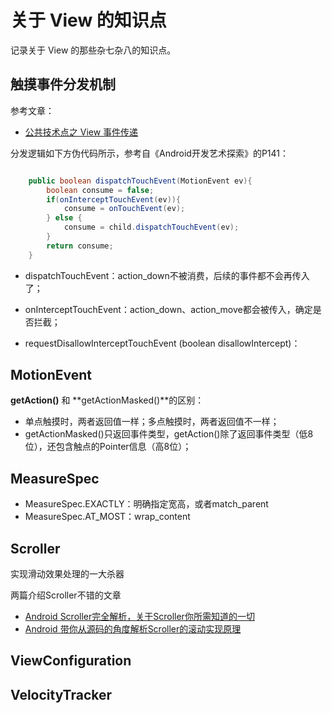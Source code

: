 # 关于 View 的知识点

记录关于 View 的那些杂七杂八的知识点。

## 触摸事件分发机制

参考文章：

- [公共技术点之 View 事件传递](http://a.codekk.com/detail/Android/Trinea/%E5%85%AC%E5%85%B1%E6%8A%80%E6%9C%AF%E7%82%B9%E4%B9%8B%20View%20%E4%BA%8B%E4%BB%B6%E4%BC%A0%E9%80%92)

分发逻辑如下方伪代码所示，参考自《Android开发艺术探索》的P141：

```java

	public boolean dispatchTouchEvent(MotionEvent ev){
		boolean consume = false;
		if(onInterceptTouchEvent(ev)){
			consume = onTouchEvent(ev);
		} else {
			consume = child.dispatchTouchEvent(ev);
		}
		return consume;
	}

```

- dispatchTouchEvent：action_down不被消费，后续的事件都不会再传入了；
- onInterceptTouchEvent：action_down、action_move都会被传入，确定是否拦截；

- requestDisallowInterceptTouchEvent (boolean disallowIntercept)：

## MotionEvent

**getAction()** 和 **getActionMasked()**的区别：

- 单点触摸时，两者返回值一样；多点触摸时，两者返回值不一样；
- getActionMasked()只返回事件类型，getAction()除了返回事件类型（低8位），还包含触点的Pointer信息（高8位）；

## MeasureSpec

- MeasureSpec.EXACTLY：明确指定宽高，或者match_parent
- MeasureSpec.AT_MOST：wrap_content


## Scroller

实现滑动效果处理的一大杀器

两篇介绍Scroller不错的文章

- [Android Scroller完全解析，关于Scroller你所需知道的一切](http://blog.csdn.net/guolin_blog/article/details/48719871)
- [Android 带你从源码的角度解析Scroller的滚动实现原理](http://blog.csdn.net/xiaanming/article/details/17483273)

## ViewConfiguration


## VelocityTracker